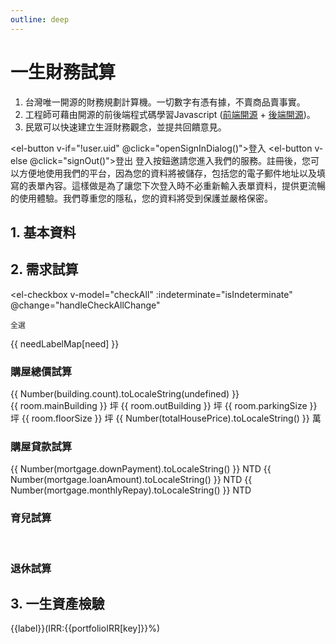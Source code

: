 ```yaml
---
outline: deep
---
```


# 一生財務試算

1. 台灣唯一開源的財務規劃計算機。一切數字有憑有據，不賣商品賣事實。
2. 工程師可藉由開源的前後端程式碼學習Javascript (<a href="https://github.com/Chuiantw1212/econ-sense-vitepress" target="_blank">前端開源</a> + <a href="https://github.com/Chuiantw1212/econ-sense-ap-fastify-typescript" target="_blank">後端開源</a>)。
3. 民眾可以快速建立生涯財務觀念，並提共回饋意見。

<el-button v-if="!user.uid" @click="openSignInDialog()">登入</el-button>
<el-button v-else @click="signOut()">登出</el-button>
<el-dialog v-model="dialogVisible" title="登入" :fullscreen="isFullScreen">
    登入按鈕邀請您進入我們的服務。註冊後，您可以方便地使用我們的平台，因為您的資料將被儲存，包括您的電子郵件地址以及填寫的表單內容。這樣做是為了讓您下次登入時不必重新輸入表單資料，提供更流暢的使用體驗。我們尊重您的隱私，您的資料將受到保護並嚴格保密。
    <div v-if="!user.uid" id="firebaseui-auth-container"></div>
</el-dialog>

## 1. 基本資料

<el-card>
    <template #header>
      <div class="card-header">
        <span>基本資料</span>
      </div>
    </template>
    <el-form ref="ruleFormRef" :model="profile" :rules="profileRules" label-width="auto">
        <el-row>
            <el-col :span="12">
                <el-avatar v-if="user.photoURL" :src="user.photoURL"></el-avatar>
            </el-col>
        </el-row>
        <el-row>
            <el-col :span="12">
                <el-form-item label="出生日期" prop="dateOfBirth">
                    <el-date-picker
                        v-model="profile.dateOfBirth"
                        type="date"
                        placeholder="選擇出生日期"
                        @change="handleDateOfBirthChanged()"
                    />
                </el-form-item>
            </el-col>
            <el-col :span="12">
                <el-form-item label="性別" prop="gender">
                    <el-select v-model="profile.gender" placeholder="請選擇" @change="handleGenderChanged()">
                        <el-option v-for="item in genders":key="item.value":label="item.label" :value="item.value"/>
                    </el-select>
                </el-form-item>
            </el-col>
        </el-row>
        <el-row>
            <el-col :span="12">
                <el-form-item label="試算年齡" prop="lifeExpectancy" @change="onAgeChaged()">
                    <el-input-number v-model="profile.age" :min="0" :max="120" :disabled="true"/>
                </el-form-item>
            </el-col>
            <el-col :span="12">
                <el-form-item label="預估餘命" prop="lifeExpectancy">
                    <el-input-number v-model="profile.lifeExpectancy" :min="0" :max="120" :disabled="true"/>
                </el-form-item>
            </el-col>
        </el-row>
        <el-row>
            <el-col :span="12">
                <el-form-item label="預估退休年齡" prop="lifeExpectancy">
                    <el-input-number v-model="profile.retireAge" :min="60" :max="70" @change="onRetireAgeChanged()"/>
                </el-form-item>
            </el-col>
            <el-col :span="12">
                <el-form-item label="預估退休餘命" prop="retireLife">
                    <el-input-number v-model="profile.retireLife" :disabled="true"/>
                </el-form-item>
            </el-col>
        </el-row>
    </el-form>
    <template #footer>
        <el-collapse>
            <el-collapse-item title="資料說明" name="1" :border="true">
                <ul>
                    <li>
                        預期餘命：<a href="https://data.gov.tw/dataset/39493" target="_blank">預期壽命推估</a>
                    </li>
                </ul>
            </el-collapse-item>
        </el-collapse>
    </template>
</el-card>

## 2. 需求試算

<el-checkbox
    v-model="checkAll"
    :indeterminate="isIndeterminate"
    @change="handleCheckAllChange"
>
    全選
</el-checkbox>
<el-checkbox-group v-model="checkedNeeds" @change="handleCheckedNeedsChange">
    <el-checkbox v-for="need in needs" :key="need" :value="need">
      {{ needLabelMap[need] }}
    </el-checkbox>
</el-checkbox-group>
<br v-if="checkedNeeds.includes('housing')"/>
<h3 v-if="checkedNeeds.includes('housing')" id="_購屋總價試算" tabindex="-1">購屋總價試算</h3>
<el-card v-if="checkedNeeds.includes('housing')">
    <el-form ref="ruleFormRef" v-loading="buildingLoading" :model="building" :rules="buildingRules" label-width="auto">
        <el-row>
            <el-col :span="12">
                <el-form-item label="居住縣市" prop="county">
                    <el-select v-model="building.county" placeholder="請選擇" @change="onCountyChanged()">
                        <el-option v-for="item in counties":key="item.value":label="item.label" :value="item.value"/>
                    </el-select>
                </el-form-item>
            </el-col>
            <el-col :span="12">
                <el-form-item label="行政區" prop="town">
                    <el-select v-model="building.town" placeholder="請選擇" :disabled="!building.county" @change="onTownChanged()">
                        <el-option v-for="item in towns":key="item.value":label="item.label" :value="item.value"/>
                    </el-select>
                </el-form-item>
            </el-col>
        </el-row>
        <el-row>
            <el-col :span="12">
                <el-form-item label="建物類別" prop="buildingType">
                    <el-select v-model="building.buildingType" placeholder="請選擇" :disabled="!building.town"  @change="onBuildingTypeChanged()">
                        <el-option label="不限" value=""></el-option>
                        <el-option v-for="item in buildingTypes":key="item.value":label="item.label" :value="item.value"/>
                    </el-select>
                </el-form-item>
            </el-col>
            <el-col :span="12">
                <el-form-item label="屋齡[年]" prop="buildingAge">
                    <el-select v-model="building.buildingAge" placeholder="請選擇" :disabled="!building.town" @change="onBuildingAgeChanged()">
                        <el-option label="不限" value=""></el-option>
                        <el-option v-for="item in buildingAges":key="item.value":label="item.label" :value="item.value"/>
                    </el-select>
                </el-form-item>
            </el-col>
            <el-col :span="12">
                <el-form-item label="含車位" prop="hasParking">
                    <el-select v-model="building.hasParking" placeholder="請選擇" @change="onHasParkingChanged()">
                        <el-option label="不限" value=""></el-option>
                        <el-option v-for="item in hasParkingOptions":key="item.value":label="item.label" :value="item.value"/>
                    </el-select>
                </el-form-item>
            </el-col>
            <el-col :span="12">
                <el-form-item label="資料筆數" prop="unitPrice">
                    <el-text>{{ Number(building.count).toLocaleString(undefined) }}</el-text>
                </el-form-item>
            </el-col>
        </el-row>
        <el-row>
            <el-col :span="22">
                <el-form-item label="單價(萬/坪)" prop="unitPrice">
                    <el-slider v-model="buildingUnitPrice" :min="building.pr25" :max="building.pr75" :marks="unitPriceMarks" :disabled="!building.average" @change="calculateTotalPrice()"/>
                </el-form-item>
            </el-col>
        </el-row>
    </el-form>
    <br/>
    <el-form ref="ruleFormRef" :model="room" :rules="roomRules" label-width="auto">
        <el-row>
            <el-col :span="12">
                <el-form-item label="雙人房數量">
                    <el-input-number v-model="room.doubleBedRoom" :min="0" @change="calculateFloorSize()"/>
                </el-form-item>
            </el-col>
            <el-col :span="12">
                <el-form-item label="單人房數量">
                    <el-input-number v-model="room.singleBedRoom" :min="0" @change="calculateFloorSize()"/>
                </el-form-item>
            </el-col>
        </el-row>
        <el-row>
            <el-col :span="12">
                <el-form-item label="餐廳+客廳">
                    <el-input-number v-model="room.diningRoom" :min="1" @change="calculateFloorSize()"/>
                </el-form-item>
            </el-col>
            <el-col :span="12">
                <el-form-item label="衛浴數量">
                    <el-input-number v-model="room.bathroom" :min="1" @change="calculateFloorSize()"/>
                </el-form-item>
            </el-col>
        </el-row>
        <el-row>
            <!-- <el-col :span="12">
                <el-form-item label="廚房">
                    <el-input-number v-model="room.kitchen" :disabled="true" :min="1" @change="calculateFloorSize()"/>
                </el-form-item>
            </el-col> -->
            <el-col :span="12">
                <el-form-item label="公設比(%)" >
                    <el-input-number v-model="room.publicRatio" :min="0" @change="calculateFloorSize()"/>
                </el-form-item>
            </el-col>
        </el-row>
        <el-row>
            <el-col :span="12">
                <el-form-item label="預估主建實坪" prop="floorSize">
                    <el-text>{{ room.mainBuilding }} 坪</el-text>
                </el-form-item>
            </el-col>
            <el-col :span="12">
                <el-form-item label="預估附屬建物" prop="floorSize">
                    <el-text>{{ room.outBuilding }} 坪</el-text>
                </el-form-item>
            </el-col>
        </el-row>
        <el-row>
            <el-col v-if="building.hasParking" :span="12">
                <el-form-item label="預估車位權狀" prop="floorSize">
                    <el-text>{{ room.parkingSize }} 坪</el-text>
                </el-form-item>
            </el-col>
            <el-col :span="12">
                <el-form-item label="預估權狀坪數" prop="floorSize">
                    <el-text>{{ room.floorSize }} 坪</el-text>
                </el-form-item>
            </el-col>
        </el-row>
        <el-form-item label="總價" prop="unitPrice">
            <el-text>{{ Number(totalHousePrice).toLocaleString() }} 萬</el-text>
        </el-form-item>
    </el-form>
    <template #footer>
        <el-collapse>
            <el-collapse-item title="資料說明" name="1" :border="true">
                單價資料來源：<a href="https://www.jcic.org.tw/openapi/swagger/index.html" target="_blank">財團法人金融聯合徵信中心 OpenAPI
                </a>
                <table class="table">
                    <tr>
                        <th>空間</th>
                        <th>參考平方公尺</th>
                        <th>參考依據</th>
                    </tr>
                    <tr>
                        <td>雙人房</td>
                        <td>19</td>
                        <td>
                            <a href="https://law.moj.gov.tw/LawClass/LawSingle.aspx?pcode=K0110021&flno=13" target="_blank">
                                觀光旅館建築及設備標準
                            </a>
                        </td>
                    </tr>
                    <tr>
                        <td>單人房</td>
                        <td>13</td>
                        <td>
                            <a href="https://law.moj.gov.tw/LawClass/LawSingle.aspx?pcode=K0110021&flno=13" target="_blank">
                                觀光旅館建築及設備標準
                            </a>
                        </td>
                    </tr>
                    <tr>
                        <td>衛浴</td>
                        <td>4</td>
                        <td>
                            <a href="https://law.moj.gov.tw/LawClass/LawSingle.aspx?pcode=D0070115&flno=295" target="_blank">
                                建築技術規則建築設計施工編
                            </a>
                        </td>
                    </tr>
                    <tr>
                        <td>廚房</td>
                        <td>2~4</td>
                        <td>
                            <a href="https://www.pro360.com.tw/category/kitchen_decorating#:~:text=%E4%B8%8D%E5%90%8C%E7%9A%84%E5%BB%9A%E5%85%B7%E9%85%8D%E7%BD%AE%E5%B0%8D,%E8%BC%83%E5%A5%BD%E7%9A%84%E4%BD%BF%E7%94%A8%E9%AB%94%E9%A9%97%E3%80%82" target="_blank">
                                廚房空間如何規劃？廚房設計4大攻略及範例圖片參考｜PRO360達人網
                            </a>
                        </td>
                    </tr>
                    <tr>
                        <td>餐廳+客廳</td>
                        <td>1/人</td>
                        <td>
                            <a href="https://law.moj.gov.tw/LawClass/LawSingle.aspx?pcode=N0060009&flno=322" target="_blank">
                                職業安全衛生設施規則
                            </a>
                        </td>
                    </tr>
                    <tr>
                        <td>其他室內空間</td>
                        <td>30</td>
                        <td>
                            <a href="https://law.moj.gov.tw/LawClass/LawSingle.aspx?pcode=H0070037&flno=10" target="_blank">
                                幼兒園及其分班基本設施設備標準
                            </a>
                        </td>
                    </tr>
                    <tr>
                        <td>陽台</td>
                        <td>10%</td>
                        <td>
                            <a href="https://law.moj.gov.tw/LawClass/LawSingleRela.aspx?PCODE=D0070115&FLNO=162&ty=L" target="_blank">
                                建築技術規則建築設計施工編
                            </a>
                        </td>
                    </tr>
                    <tr>
                        <td>車位</td>
                        <td>24.75</td>
                        <td>
                            <a href="https://tnews.cc/ur/newscon25045.htm" target="_blank">
                                研商「精進建物測繪登記相關業務」第 2 次會議紀錄
                            </a>
                        </td>
                    </tr>
                    <tr>
                        <td>公設比</td>
                        <td>預設35%</td>
                        <td>
                            <a href="https://www.google.com/search?q=%E5%85%AC%E8%A8%AD%E6%AF%94" target="_blank">
                                Google搜索
                            </a>
                        </td>
                    </tr>
                </table>
            </el-collapse-item>
        </el-collapse>
    </template>
</el-card>
<br v-if="checkedNeeds.includes('housing')"/>
<h3 v-if="checkedNeeds.includes('housing')" id="_購屋貸款試算" tabindex="-1">購屋貸款試算</h3>
<el-card v-if="checkedNeeds.includes('housing')">
    <el-form label-width="auto">
        <el-row>
            <el-col :span="12">
                <el-form-item label="預估利息">
                    <el-input-number v-model="interestRate" :min="0"/>
                </el-form-item>
            </el-col>
        </el-row>
        <el-row>
            <el-col :span="12">
                <el-form-item label="貸款比例(%)">
                    <el-input-number v-model="mortgage.loanPercent" :min="0" :max="100"/>
                </el-form-item>
            </el-col>
            <el-col :span="12">
                <el-form-item label="貸款年期">
                    <el-input-number v-model="mortgage.loanTerm" :min="0" @change="calculateMortgate()"/>
                </el-form-item>
            </el-col>
        </el-row>
        <el-row>
            <el-col :span="12">
                <el-form-item label="預估頭期款" prop="floorSize">
                    <el-text>{{ Number(mortgage.downPayment).toLocaleString() }} NTD</el-text>
                </el-form-item>
            </el-col>
            <el-col :span="12">
                <el-form-item label="預估貸款" prop="floorSize">
                    <el-text>{{ Number(mortgage.loanAmount).toLocaleString() }} NTD</el-text>
                </el-form-item>
            </el-col>
        </el-row>
        <el-row>
            <el-col :span="12">
                <el-form-item label="每月還款金額" prop="floorSize">
                    <el-text>{{ Number(mortgage.monthlyRepay).toLocaleString() }} NTD</el-text>
                </el-form-item>
            </el-col>
            <!-- <el-col :span="12">
                <el-form-item label="預估貸款" prop="floorSize">
                    <el-text>{{ Number(mortgage.loanAmount).toLocaleString() }}</el-text>
                </el-form-item>
            </el-col> -->
        </el-row>
    </el-form>
    <template #footer>
        <el-collapse>
            <el-collapse-item title="資料說明" name="1" :border="true">
                預估利息：<a href="https://www.cbc.gov.tw/tw/lp-370-1.html" target="_blank">央行貼放利率
                </a>
            </el-collapse-item>
        </el-collapse>
    </template>
</el-card>
<br v-if="checkedNeeds.includes('parenting')"/>
<h3 v-if="checkedNeeds.includes('parenting')" id="_育兒試算" tabindex="-1">育兒試算</h3>
<el-card v-if="checkedNeeds.includes('parenting')">
    <el-form label-width="auto">
        <el-row>
            <el-col :span="12">
                <el-form-item label="平均月開支(隻/每年)">
                    <el-input-number v-model="parenting.childAnnualExpense" :min="0" @change="onChildMonthlyExpenseChanged()"/>
                </el-form-item>
            </el-col>
            <el-col :span="12">
                <el-form-item label="養到幾歲放生">
                    <el-input-number v-model="parenting.independantAge" :min="0" @change="onIndependantAgeChanged()"/>
                </el-form-item>
            </el-col>
        </el-row>
        <el-row>
            <el-col :span="12">
                <el-form-item label="第一隻出生年">
                    <el-input-number v-model="parenting.firstBornYear" @change="onFirstBornYearChanged()"/>
                </el-form-item>
            </el-col>
            <el-col :span="12">
                <el-form-item label="第二隻出生年">
                    <el-input-number v-model="parenting.secondBornYear" @change="onSecondBornYearChanged()"/>
                </el-form-item>
            </el-col>
        </el-row>
    </el-form>
    <template #footer>
        <el-collapse>
            <el-collapse-item title="資料說明" name="1" :border="true">
                因為缺少資料集或是相關api，故此部分資料會較為粗糙。
                <ul>
                    <li>資料來源：
                        <a href="https://data.gov.tw/dataset/108265">
                            家庭收支調查-平均每戶可支配所得及消費支出依可支配所得按戶數五等分位分及經濟戶長年齡組別分
                        </a>
                    </li>
                </ul>
                <table class="table">
                    <tr>
                        <th>2021年家庭組織</th>
                        <th>雙親</th>
                        <th>核心</th>
                    </tr>
                    <tr>
                        <td>平均每戶人數</td>
                        <td>2.00</td>
                        <td>3.62</td>
                    </tr>
                    <tr>
                        <td>平均每戶就業人數</td>
                        <td>0.70</td>
                        <td>1.85</td>
                    </tr>
                    <tr>
                        <td>消費支出</td>
                        <td>652,023</td>
                        <td>1,028,621</td>
                    </tr>
                    <tr>
                        <td colspan="3">
                            平均每位受扶養者帶來的支出： <br>
                            (核心消費支出 - 雙親消費支出) / (核心每戶人數 - 核心就業人數) = 212,767
                        </td>
                    </tr>
                </table>
            </el-collapse-item>
        </el-collapse>
    </template>
</el-card>
<br v-if="checkedNeeds.includes('retirement')"/>
<h3 v-if="checkedNeeds.includes('retirement')" id="_退休試算" tabindex="-1">退休試算</h3>
<el-card v-if="checkedNeeds.includes('retirement')">
    <template #footer>
        <ul>
            <li>資料來源：
                <a href="https://data.gov.tw/dataset/108265">
                    家庭收支調查-平均每戶可支配所得及消費支出依可支配所得按戶數五等分位分及經濟戶長年齡組別分
                </a>
            </li>
            <li>
                用65歲以上家戶支出除以該戶人數，藉此粗估每個長輩的平均開支。
            </li>
        </ul>
    </template>
</el-card>

## 3. 一生資產檢驗

<el-card>
    <el-form label-width="auto">
        <el-row>
            <el-col>
                <el-form-item label="股債比">
                    <el-radio-group v-model="investment.allocation" @change="onAllocationChanged()">
                        <el-radio v-for="(label, key) in porfolioLabels" :value="key">{{label}}(IRR:{{portfolioIRR[key]}}%)</el-radio>
                    </el-radio-group>
                </el-form-item>
            </el-col>
        </el-row>
        <el-row>
            <el-col :span="12">
                <el-form-item label="已備資產" @change="onAssetChanged()">
                    <el-input-number v-model="investment.assetAmount" :min="0"/>
                </el-form-item>
            </el-col>
            <el-col :span="12">
                <el-form-item label="月可支配所得" @change="onIncomeChanged()">
                    <el-input-number v-model="investment.disposableIncome" :min="0"/>
                </el-form-item>
            </el-col>
        </el-row>
        <el-row>
            <el-col :span="12">
                <el-form-item label="計畫購屋年" @change="onBuyHouseYearChanged()">
                    <el-input-number v-model="investment.buyHouseYear" :min="2024" :max="2124"/>
                </el-form-item>
            </el-col>
            <el-col :span="12">
                <el-form-item label="計畫退休年" @change="onBuyHouseYearChanged()">
                    <el-input-number v-model="profile.retireAge" :min="60" :max="70" @change="onRetireAgeChanged()"/>
                </el-form-item>
            </el-col>
        </el-row>
        <canvas id="myChart"></canvas>
        <el-row>
            <el-col>
            </el-col>
        </el-row>
    </el-form>
    <template #footer>
        <el-collapse>
            <el-collapse-item title="資料說明" name="1" :border="true">
                <table class="table">
                    <tr>
                        <th>參考標的</th>
                        <th>股債比</th>
                        <th>來源網址</th>
                    </tr>
                    <tr>
                        <td>AOA</td>
                        <td>股8債2</td>
                        <td>
                            <a href="https://www.ishares.com/us/products/239729/ishares-aggressive-allocation-etf" target="_blank">
                                來源網址
                            </a>
                        </td>
                    </tr>
                    <tr>
                        <td>AOR</td>
                        <td>股6債4</td>
                        <td>
                            <a href="https://www.ishares.com/us/products/239756/ishares-growth-allocation-etf" target="_blank">
                                來源網址
                            </a>
                        </td>
                    </tr>
                    <tr>
                        <td>AOM</td>
                        <td>股4債6</td>
                        <td>
                            <a href="https://www.ishares.com/us/products/239765/ishares-moderate-allocation-etf" target="_blank">
                                來源網址
                            </a>
                        </td>
                    </tr>
                    <tr>
                        <td>AOK</td>
                        <td>股2債8</td>
                        <td>
                            <a href="https://www.ishares.com/us/products/239733/ishares-conservative-allocation-etf" target="_blank">
                                來源網址
                            </a>
                        </td>
                    </tr>
                </table>
            </el-collapse-item>
        </el-collapse>
    </template>
</el-card>

<script setup>
/**
 * Warning: FirebaseUI is not currently compatible with the v9 modular SDK. The v9 compatibility layer (specifically, the * app-compat and auth-compat packages) permits the usage of FirebaseUI alongside v9, but without the app size reduction * and other benefits of the v9 SDK.
 * https://firebase.google.com/docs/auth/web/firebaseui
 * https://firebase.google.com/docs/web/modular-upgrade
 */
/**
 * FirebaseUI for Web — Auth
 * https://firebaseopensource.com/projects/firebase/firebaseui-web/
 */
import firebase from 'firebase/compat/app';
import * as firebaseui from 'firebaseui'
import { onMounted, ref, reactive, watch, nextTick, shallowRef, onBeforeUnmount, computed } from 'vue'
import { ElMessage, ElMessageBox } from 'element-plus'
import Chart from 'chart.js/auto';
// 設定檔案
const dialogVisible = ref(false)
const isFullScreen = ref(false)
const user = reactive({
    displayName: '',
    email: '',
    photoURL: '',
    uid: ''
})
const counties = ref([])
const townMap = reactive({})
const buildingTypes = ref([])
const buildingAges = ref([])
const genders = ref([])
const interestRate = ref(0)
const portfolioIRR = reactive({})
const porfolioLabels = reactive({
    aoa: '股8債2',
    aor: '股6債4',
    aom: '股4債6',
    aok: '股2債8',
})
const currentYear = new Date().getFullYear()
onMounted(async () => {
    initializeApp()
    getUserForm()
    setSelecOptions()
    calculateFloorSize()
    window.addEventListener('resize', onResize)
})
onBeforeUnmount(() => {
    window.removeEventListener('resize', onResize)
})
function onResize() {
    isFullScreen.value = window.innerWidth < 768
}
async function initializeApp () {
    await firebase.initializeApp({
        apiKey: "AIzaSyDzxiXnAvtkAW5AzoV-CsBLNbryVJZrGqI",
        authDomain: "econ-sense-9a250.firebaseapp.com",
        projectId: "econ-sense-9a250",
        storageBucket: "econ-sense-9a250.appspot.com",
        messagingSenderId: "449033690264",
        appId: "1:449033690264:web:f5e419118030eb3afe44ed",
        measurementId: "G-19NFT8GVCZ"
    })
    firebase.auth().onAuthStateChanged(function(firebaseUser) {
        if(!firebaseUser) {
            return
        }
        const { displayName, email, photoURL, uid } = firebaseUser
        user.photoURL = photoURL
        user.uid = uid
        dialogVisible.value = false
    })
}
async function setSelecOptions() {
    try {
        const selectRes = await fetch(`${import.meta.env.VITE_BASE_URL}/select`)
        const selectResJson = await selectRes.json()
        counties.value = selectResJson.counties || []
        buildingTypes.value = selectResJson.buildingTypes || []
        buildingAges.value = selectResJson.buildingAges || []
        genders.value = selectResJson.genders || []
        Object.assign(townMap, selectResJson.townMap)

        const bankConfigRes = await fetch(`${import.meta.env.VITE_BASE_URL}/bank/config`)
        const bankConfigResJson = await bankConfigRes.json()
        interestRate.value = bankConfigResJson.interestRate
        Object.assign(portfolioIRR, bankConfigResJson.portfolioIRR)
    }
    catch (error) {
        // https://element-plus.org/en-US/component/message-box.html#message-box
        ElMessageBox.alert(error.message, {
        confirmButtonText: '回講座排程',
        callback: (action) => {
                window.location.replace('/calendar');
            },
        })
    }
    await calculateLifeExpectancy()
    if(building.county) {
        towns.value = townMap[building.county]
    }
    await getUnitPrice()
    calculateMortgate()
    createLifeFinanceChart()
}
async function getUserForm() {

}
function openSignInDialog() {
    dialogVisible.value = true
    nextTick(() => {
        const uiConfig = {
            signInOptions: [
                firebase.auth.GoogleAuthProvider.PROVIDER_ID,
                firebase.auth.EmailAuthProvider.PROVIDER_ID,
            ],
            signInFlow: 'popup',
            // Terms of service url.
            tosUrl: 'https://storage.googleapis.com/public.econ-sense.com/Terms%20of%20Use.pdf',
            // Privacy policy url.
            privacyPolicyUrl: 'https://storage.googleapis.com/public.econ-sense.com/Privacy%20Policy%20for%20Econ-Sense.com.pdf'
        };
        // https://stackoverflow.com/questions/47589209/error-in-mounted-hook-error-an-authui-instance-already-exists
        if(firebaseui.auth.AuthUI.getInstance()) {
            const ui = firebaseui.auth.AuthUI.getInstance()
            ui.start('#firebaseui-auth-container', uiConfig)
        } else {
            const ui = new firebaseui.auth.AuthUI(firebase.auth())
            ui.start('#firebaseui-auth-container', uiConfig)
        }
    })
}
async function signOut() {
    const result = await firebase.auth().signOut()
    user.uid = ''
}
// 基本資料
const profile = reactive({
    dateOfBirth: '1990-12-12',
    gender: 'M',
    age: 0,
    lifeExpectancy: 0,
    retireAge: 60,
    retireLife: 0,
})
const profileRules = reactive({
    dateOfBirth:{ required: true, message: '請選擇', },
    gender: { required: true, message: '請選擇', },
})
function handleDateOfBirthChanged() {
    calculateLifeExpectancy()
}
function handleGenderChanged() {
    calculateLifeExpectancy()
}
function onAgeChaged() {
    calculateRetireLife()
}
function onRetireAgeChanged() {
    calculateRetireLife()
}
async function calculateRetireLife() {
    profile.retireLife =  Number(Number(profile.age + profile.lifeExpectancy - profile.retireAge).toFixed(2))
}
async function calculateLifeExpectancy() {
    const { dateOfBirth, gender, age } = profile
    if(dateOfBirth && gender){
        const ceYear = new Date().getFullYear()
        const yearOfBirth = dateOfBirth.slice(0,4)
        const calculateAge = ceYear - yearOfBirth
        const res = await fetch(`${import.meta.env.VITE_BASE_URL}/calculate/lifeExpectancy`, {
            method: 'post',
            body: JSON.stringify({
                ceYear,
                age:calculateAge,
                gender,
            }),
            headers: {'Content-Type': 'application/json'}
        })

        profile.age = calculateAge
        profile.lifeExpectancy = await res.json()
        calculateRetireLife()
    }
}
// 需求分析
const checkAll = ref(false)
const isIndeterminate = ref(true)
const needs = ['housing', 'parenting', 'retirement']
const checkedNeeds = ref(['housing', 'parenting', 'retirement'])
const needLabelMap = {
    housing: '購屋',
    parenting: '育兒',
    retirement: '退休',
}
const handleCheckAllChange = (val) => {
  checkedNeeds.value = val ? needs : []
  isIndeterminate.value = false
}
const handleCheckedNeedsChange = (value) => {
  const checkedCount = value.length
  checkAll.value = checkedCount === needs.length
  isIndeterminate.value = checkedCount > 0 && checkedCount < needs.length
}
// 購屋分析
const building = reactive({
    county: 'A',
    town: '63000110',
    buildingType: '',
    buildingAge: '',
    hasParking: '',
    count: 0,
    pr25: 0,
    pr75: 100,
    average: 0,
})
const buildingUnitPrice = ref(0)
let unitPriceMarks = reactive({
    0: 'PR25：？',
    100: 'PR75：？'
})
const buildingLoading = ref(false)
const towns = ref([])
const hasParkingOptions = ref([
    { label: '含', value: true },
    { label: '不含', value: false},
])
const buildingRules = reactive({
    county: { required: true, message: '請選擇', },
    town: { required: true, message: '請選擇', },
})
function onCountyChanged() {
    building.town = ''
    towns.value = []
    if(building.county) {
        towns.value = townMap[building.county]
    }
    getUnitPrice()
}
function onTownChanged() {
    getUnitPrice()
}
function onBuildingTypeChanged() {
    getUnitPrice()
}
function onBuildingAgeChanged() {
    getUnitPrice()
}
function onHasParkingChanged(hasParkingValue) {
    getUnitPrice()
}
async function getUnitPrice() {
    const {county, town, buildingType, buildingAge} = building
    if(county && town) {
        buildingLoading.value = true
        const res = await fetch(`${import.meta.env.VITE_BASE_URL}/calculate/unitPrice`, {
            method: 'post',
            body: JSON.stringify(building),
            headers: {'Content-Type': 'application/json'}
        })
        const resJson = await res.json()
        Object.assign(building, resJson)

        const { pr25, pr75, average } = resJson
        if(!average) {
            ElMessage('資料筆數過少，請調整查詢條件')
            return
        }
        unitPriceMarks = {}
        unitPriceMarks[pr25] = `PR25: ${pr25}`
        unitPriceMarks[pr75] = `PR75: ${pr75}`
        unitPriceMarks[average] = `平均：${average}`
        buildingUnitPrice.value = average
        calculateTotalPrice()
        buildingLoading.value = false
    }
}
// 購屋分析2
const room = reactive({
    doubleBedRoom: 1,
    singleBedRoom: 2,
    bathroom: 2,
    diningRoom: 1,
    publicRatio: 35,
    mainBuilding: 0,
    outBuilding: 0,
    floorSize: 0,
    parkingSize: 0,
})
const totalHousePrice = ref(0)
const roomRules = {
    doubleBedRoom: { required: true, message: '請選擇', },
    singleBedRoom: { required: true, message: '請選擇', },
    bathroom:  { required: true, message: '請選擇', },
    publicRatio: { required: true, message: '請選擇', },
}
function calculateFloorSize() {
    const { doubleBedRoom, singleBedRoom, bathroom, diningRoom, publicRatio } = room

    const fortmatRatio = 0.3025
    const baseInteriorSize = 30 * fortmatRatio
    const doubleRoomSize = doubleBedRoom * 19 * fortmatRatio
    const singleRoomSize = singleBedRoom * 13 * fortmatRatio
    const bathRoomSize = bathroom * 4 * fortmatRatio
    const headCount = 2 * doubleBedRoom + singleBedRoom
    const diningTableSize = Math.max(2, headCount) * diningRoom *  fortmatRatio

    // 主建物只包含室內空間
    room.mainBuilding = Number(Number(baseInteriorSize + doubleRoomSize + singleRoomSize + bathRoomSize + diningTableSize).toFixed(2))

    // 附屬建築比如陽台
    const balcanyPercent = 0.1 // 10%
    room.outBuilding = Number(Number(room.mainBuilding * balcanyPercent).toFixed(2))

    // 公設比計算
    const publicRatioPercent = 1 + publicRatio / 100

    // 停車位權狀
    const parkingSize = 24.75 * fortmatRatio * publicRatioPercent
    room.parkingSize = Number(Number(parkingSize).toFixed(2))

    // 權狀坪數
    let floorSize = (room.mainBuilding + room.outBuilding) * publicRatioPercent
    if(building.hasParking) {
        floorSize += room.parkingSize
    }
    room.floorSize = Number(Number(floorSize).toFixed(2))
    calculateTotalPrice()
}
function calculateTotalPrice() {
    if(buildingUnitPrice.value && room.floorSize){
        const beforeFormatPrice =  Number(buildingUnitPrice.value) * Number(room.floorSize)
        totalHousePrice.value = Number(beforeFormatPrice.toFixed(2))
        calculateMortgate()
    }
}
// 房屋貸款試算
const mortgage = reactive({
    loanPercent: 70,
    downPayment: 0,
    loanAmount: 0,
    loanTerm: 30,
    monthlyRepay: 0,
})
function calculateMortgate() {
    if(!totalHousePrice.value){
        return
    }

    const loanAmount = totalHousePrice.value *　mortgage.loanPercent * 100
    const downPayment = totalHousePrice.value * 10000 - mortgage.loanAmount
    mortgage.loanAmount = loanAmount
    mortgage.downPayment = downPayment

    /**
     * 本息平均攤還
     * https://zh.wikipedia.org/zh-tw/%E6%9C%AC%E6%81%AF%E5%B9%B3%E5%9D%87%E6%94%A4%E9%82%84
     */
    const monthlyInterestRate = interestRate.value / 100 / 12
    const monthCount = mortgage.loanTerm * 12

    const part = Math.pow(1 + monthlyInterestRate, monthCount)
    const fraction = part * monthlyInterestRate
    const deno = part - 1

    const averageRepayRate = fraction /  deno
    mortgage.monthlyRepay = loanAmount * averageRepayRate
}
// 育兒試算
const parenting = reactive({
    childAnnualExpense: 212767,
    independantAge: 22,
    firstBornYear: 0,
    secondBornYear: 0,
})
function onChildMonthlyExpenseChanged() {
    createLifeFinanceChart()
}
function onIndependantAgeChanged() {
    createLifeFinanceChart()
}
function onFirstBornYearChanged() {
    createLifeFinanceChart()
}
function onSecondBornYearChanged() {
    createLifeFinanceChart()
}
// 投資試算
const investment = reactive({
    allocation: 'aoa',
    assetAmount: 1000000,
    buyHouseYear: currentYear + 10,
    disposableIncome: 70000,
    chartInstance: null,
})
function onAllocationChanged() {
    createLifeFinanceChart()
}
function onAssetChanged() {
    createLifeFinanceChart()
}
function onIncomeChanged() {
    createLifeFinanceChart()
}
function onBuyHouseYearChanged() {
    createLifeFinanceChart()
}
function createLifeFinanceChart() {
    let pv = investment.assetAmount
    const irr = portfolioIRR[investment.allocation]
    let fv = 0 // fv = pv * irr + pmt
    const pmt = investment.disposableIncome * 12
    const labels = []
    const datasetData = []
    const { buyHouseYear } = investment
    for(let year = currentYear;year < currentYear + profile.lifeExpectancy; year++) {
        labels.push(year)
        datasetData.push(pv)
        // 影響存量重大事件
        if (year === buyHouseYear) {
            pv -= mortgage.downPayment
        }

        let calculatedPmt = pmt
        // 債務利息影響每月儲蓄
        const mortgageStartYear = buyHouseYear
        const mortgageEndYear = buyHouseYear + mortgage.loanTerm
        if(mortgageStartYear <= year && year < mortgageEndYear) {
            calculatedPmt -= mortgage.monthlyRepay * 12
        }
        // 育兒開支影響每月儲蓄
        const { firstBornYear, secondBornYear, independantAge, childAnnualExpense } = parenting
        const firstBornEndYear = firstBornYear + independantAge
        const secondBornEndYear = secondBornYear + independantAge
        if(currentYear <= firstBornYear && firstBornYear <= year && year < firstBornEndYear) {
            calculatedPmt -= childAnnualExpense
        }
        if(currentYear <= secondBornYear && secondBornYear && secondBornYear <= year && year < secondBornEndYear) {
            calculatedPmt -= childAnnualExpense
        }

        // 計算複利終值
        fv = pv * (1 + irr / 100) + calculatedPmt
        pv = fv
    }
    const chartData = {
        datasets: [
            {
                label: '一生資產試算',
                data: datasetData,
            }
        ],
        labels
    }

    if(investment.chartInstance) {
        investment.chartInstance.data = chartData
        investment.chartInstance.update()
        return
    }

    const ctx = document.getElementById('myChart')
    const chartInstance = new Chart(ctx, {
        type: 'bar',
        data: chartData
    })
    investment.chartInstance = shallowRef(chartInstance)
}
</script>
<style lang="scss" scoped>
.table {
    * {
        border-color: var(--el-border-color-light);
        color: var(--el-text-color-regular);
        background: white !important;
    }
}
:deep(.my-label) {
  background: white;
}
:deep(.my-content) {
  background: white;
}
</style>

